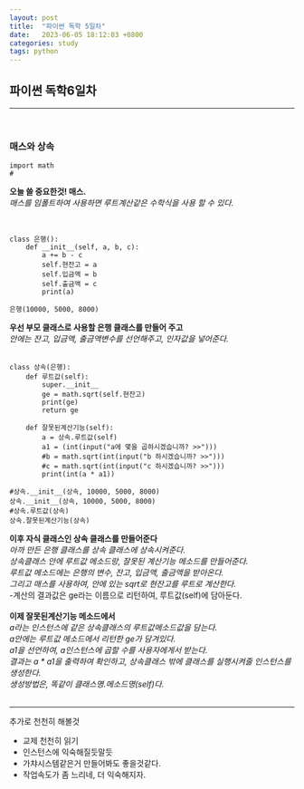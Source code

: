 ```yaml
---
layout: post
title:  "파이썬 독학 5일차"
date:   2023-06-05 18:12:03 +0800
categories: study
tags: python
---
```

## 파이썬 독학6일차
___
<br>
<h3>매스와 상속</h3>

```
import math
#

```
**오늘 쓸 중요한것! 매스.**
<br>
_매스를 임폴트하여 사용하면 루트계산같은 수학식을 사용 할 수 있다._
<br>
<br>
```

class 은행():
    def __init__(self, a, b, c):
        a += b - c
        self.현잔고 = a
        self.입금액 = b
        self.출금액 = c
        print(a)

은행(10000, 5000, 8000)

```
**우선 부모 클래스로 사용할 은행 클래스를 만들어 주고**
<br>
_안에는 잔고, 입금액, 출금액변수를 선언해주고, 인자값을 넣어준다._
<br>
<br>
```
class 상속(은행):
    def 루트값(self):
        super.__init__
        ge = math.sqrt(self.현잔고)
        print(ge)
        return ge
        
    def 잘못된계산기능(self):
        a = 상속.루트값(self)
        a1 = (int(input("a에 몇을 곱하시겠습니까? >>")))
        #b = math.sqrt(int(input("b 하시겠습니까? >>")))
        #c = math.sqrt(int(input("c 하시겠습니까? >>")))
        print(int(a * a1))
        
#상속.__init__(상속, 10000, 5000, 8000)
상속.__init__(상속, 10000, 5000, 8000)
#상속.루트값(상속)
상속.잘못된계산기능(상속)
```
**이후 자식 클래스인 상속 클래스를 만들어준다**
<br>
_아까 만든 은행 클래스를 상속 클래스에 상속시켜준다._
<br>
_상속클래스 안에 루트값 메소드랑, 잘못된 계산기능 메소드를 만들어준다._
<br>
_루트값 메소드에는 은행의 변수, 잔고, 입금액, 출금액을 받아온다._
<br>
_그리고 매스를 사용하여, 안에 있는 sqrt로 현잔고를 루트로 계산한다._
<br>
-계산의 결과값은 ge라는 이름으로 리턴하여, 루트값(self)에 담아둔다.
<br>
<br>
**이제 잘못된계산기능 메소드에서**
<br>
_a라는 인스턴스에 같은 상속클래스의 루트값메소드값을 담는다._
<br>
_a안에는 루트값 메소드에서 리턴한 ge가 담겨있다._
<br>
_a1을 선언하여, a인스턴스에 곱할 수를 사용자에게서 받는다._
<br>
_결과는 a * a1을 출력하여 확인하고, 상속클래스 밖에 클래스를 실행시켜줄 인스턴스를 생성한다._
<br>
_생성방법은, 똑같이 클래스명.메소드명(self)다._
<br>
<br>
___

추가로 천천히 해볼것
* 교제 천천히 읽기
* 인스턴스에 익숙해질듯말듯
* 가챠시스템같은거 만들어봐도 좋을것같다.
* 작업속도가 좀 느리네, 더 익숙해지자.

